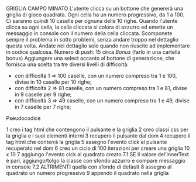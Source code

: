 GRIGLIA CAMPO MINATO
L'utente clicca su un bottone che genererà una griglia di gioco quadrata.
Ogni cella ha un numero progressivo, da 1 a 100.
Ci saranno quindi 10 caselle per ognuna delle 10 righe.
Quando l'utente clicca su ogni cella, la cella cliccata si colora di azzurro ed emette un messaggio in console con il numero della cella cliccata.
Scomponete sempre il problema in sotto problemi, senza andare troppo nel dettaglio questa volta. Andate nel dettaglio solo quando non riuscite ad implementare in codice qualcosa.
Numero di push: 15 circa
*Bonus* (farlo in una cartella bonus)
Aggiungere una select accanto al bottone di generazione, che fornisca una scelta tra tre diversi livelli di difficoltà:
- con difficoltà 1 => 100 caselle, con un numero compreso tra 1 e 100, divise in 10 caselle per 10 righe;
- con difficoltà 2 => 81 caselle, con un numero compreso tra 1 e 81, divise in 9 caselle per 9 righe;
- con difficoltà 3 => 49 caselle, con un numero compreso tra 1 e 49, divise in 7 caselle per 7 righe;

Pseudocodice

1 creo i tag html che contengono il pulsante e la griglia
2 creo classi css per la griglia e i suoi elementi interni
3 recupero il pulsante dal dom
4 recupero il tag html che conterrà la griglia
5 assegno l'evento click al pulsante recuperato nel dom
6 creo un ciclo di 100 iterazioni per creare una griglia 10 x 10
7 aggiungo l'evento cick al quadrato creato
7.1 SE il valore del'innerText è pari, aggiungo/tolgo la classe con sfondo azzurro e compare messaggio in console
7.2 ALTRIMENTI quella con sfondo di default
8 assegno al quadrato un numero progressivo
9 appendo il quadrato nella griglia